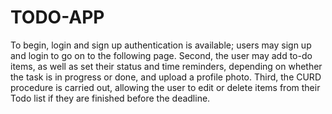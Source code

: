 # TODO-APP
To begin, login and sign up authentication is available; users may sign up and login to go on to the following page.
Second, the user may add to-do items, as well as set their status and time reminders, depending on whether the task is in progress or done, and upload a profile photo.
Third, the CURD procedure is carried out, allowing the user to edit or delete items from their Todo list if they are finished before the deadline.
